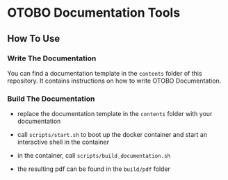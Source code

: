 # OTOBO Documentation Tools

## How To Use

### Write The Documentation

You can find a documentation template in the `contents` folder of this repository. It contains instructions on how to write OTOBO Documentation.

### Build The Documentation

- replace the documentation template in the `contents` folder with your documentation

- call `scripts/start.sh` to boot up the docker container and start an interactive shell in the container

- in the container, call `scripts/build_documentation.sh`

- the resulting pdf can be found in the `build/pdf` folder